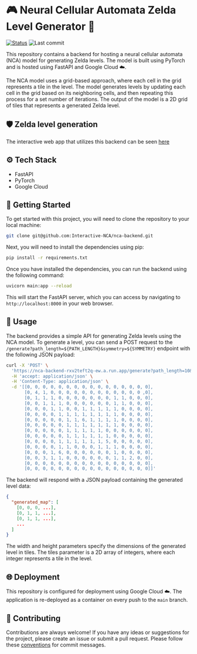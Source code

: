 # 🎮 Neural Cellular Automata Zelda Level Generator 🧩

[![Status](https://img.shields.io/website?label=backend&style=for-the-badge&up_message=online&url=https%3A%2F%2Fnca-backend-rxv2teft2q-ew.a.run.app%2Fdocs)](https://nca-backend-rxv2teft2q-ew.a.run.app/docs) ![Last commit](https://img.shields.io/github/last-commit/Interactive-NCA/nca-backend?style=for-the-badge)

This repository contains a backend for hosting a neural cellular automata (NCA) model for generating Zelda levels. The model is built using PyTorch and is hosted using FastAPI and Google Cloud ☁️. 

The NCA model uses a grid-based approach, where each cell in the grid represents a tile in the level. The model generates levels by updating each cell in the grid based on its neighboring cells, and then repeating this process for a set number of iterations. The output of the model is a 2D grid of tiles that represents a generated Zelda level.

## 🛡️ Zelda level generation 

The interactive web app that utilizes this backend can be seen [here](https://interactive-nca-ui.vercel.app/)

## ⚙️ Tech Stack
- FastAPI
- PyTorch 
- Google Cloud 

## 🚀 Getting Started

To get started with this project, you will need to clone the repository to your local machine:

```bash
git clone git@github.com:Interactive-NCA/nca-backend.git
```

Next, you will need to install the dependencies using pip:

```bash
pip install -r requirements.txt
```

Once you have installed the dependencies, you can run the backend using the following command:

```bash
uvicorn main:app --reload
```

This will start the FastAPI server, which you can access by navigating to `http://localhost:8000` in your web browser.

## 📝 Usage

The backend provides a simple API for generating Zelda levels using the NCA model. To generate a level, you can send a POST request to the `/generate?path_length=${PATH_LENGTH}&symmetry=${SYMMETRY}` endpoint with the following JSON payload:

```bash
curl -X 'POST' \
  'https://nca-backend-rxv2teft2q-ew.a.run.app/generate?path_length=10&symmetry=10' \
  -H 'accept: application/json' \
  -H 'Content-Type: application/json' \
  -d '[[0, 0, 0, 0, 0, 0, 0, 0, 0, 0, 0, 0, 0, 0, 0, 0],
       [0, 4, 1, 0, 0, 0, 0, 0, 0, 0, 0, 0, 0, 0, 0 ,0],
       [0, 1, 1, 1, 0, 0, 0, 0, 0, 0, 0, 1, 1, 0, 0, 0],
       [0, 0, 1, 1, 1, 0, 0, 0, 0, 0, 0, 1, 1, 0, 0, 0],
       [0, 0, 0, 1, 1, 0, 0, 1, 1, 1, 1, 1, 0, 0, 0, 0],
       [0, 0, 0, 0, 1, 1, 1, 1, 1, 1, 1, 1, 0, 0, 0, 0],
       [0, 0, 0, 0, 0, 1, 1, 6, 1, 1, 1, 1, 0, 0, 0, 0],
       [0, 0, 0, 0, 0, 1, 1, 1, 1, 1, 1, 1, 0, 0, 0, 0],
       [0, 0, 0, 0, 0, 1, 1, 1, 1, 1, 0, 0, 0, 0, 0, 0],
       [0, 0, 0, 0, 0, 1, 1, 1, 1, 1, 1, 0, 0, 0, 0, 0],
       [0, 0, 0, 0, 1, 1, 1, 1, 1, 1, 5, 0, 0, 0, 0, 0],
       [0, 0, 0, 0, 1, 1, 0, 0, 0, 1, 1, 1, 0, 0, 0, 0],
       [0, 0, 0, 1, 6, 0, 0, 0, 0, 0, 0, 1, 0, 0, 0, 0],
       [0, 0, 3, 1, 1, 0, 0, 0, 0, 0, 0, 1, 1, 2, 0, 0],
       [0, 0, 0, 0, 0, 0, 0, 0, 0, 0, 0, 0, 0, 0, 0, 0],
       [0, 0, 0, 0, 0, 0, 0, 0, 0, 0, 0, 0, 0, 0, 0, 0]]'

```

The backend will respond with a JSON payload containing the generated level data:

```json
{
  "generated_map": [
    [0, 0, 0, ...],
    [0, 1, 1, ...],
    [0, 1, 1, ...],
    ...
  ]
}

```

The width and height parameters specify the dimensions of the generated level in tiles. The tiles parameter is a 2D array of integers, where each integer represents a tile in the level.

## 🌐 Deployment

This repository is configured for deployment using Google Cloud️ ☁️. The application is re-deployed as a container on every push to the `main` branch.

## 🤝 Contributing

Contributions are always welcome! If you have any ideas or suggestions for the project, please create an issue or submit a pull request. Please follow these [conventions](https://gist.github.com/joshbuchea/6f47e86d2510bce28f8e7f42ae84c716) for commit messages.

